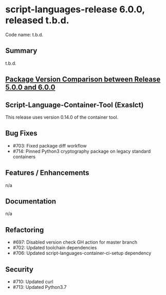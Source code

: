# script-languages-release 6.0.0, released t.b.d.

Code name: t.b.d.

## Summary

t.b.d. 

## [Package Version Comparison between Release 5.0.0 and 6.0.0](package_diffs/6.0.0/README.md)
  
## Script-Language-Container-Tool (Exaslct)

This release uses version 0.14.0 of the container tool.

## Bug Fixes

 - #703: Fixed package diff workflow
 - #714: Pinned Python3 cryptography package on legacy standard containers

## Features / Enhancements

 n/a

## Documentation

 n/a

## Refactoring

 - #697: Disabled version check GH action for master branch
 - #702: Updated toolchain dependencies
 - #706: Updated script-languages-container-ci-setup dependency

## Security

 - #710: Updated curl
 - #713: Updated Python3.7